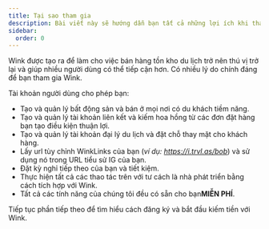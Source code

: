 ```yaml
---
title: Tại sao tham gia
description: Bài viết này sẽ hướng dẫn bạn tất cả những lợi ích khi tham gia Wink.
sidebar:
  order: 0
---
```

Wink được tạo ra để làm cho việc bán hàng tồn kho du lịch trở nên thú vị trở lại và giúp nhiều người dùng có thể tiếp cận hơn.
Có nhiều lý do chính đáng để bạn tham gia Wink.

Tài khoản người dùng cho phép bạn:

* Tạo và quản lý bất động sản và bán ở mọi nơi có du khách tiềm năng.
* Tạo và quản lý tài khoản liên kết và kiếm hoa hồng từ các đơn đặt hàng bạn tạo điều kiện thuận lợi.
* Tạo và quản lý tài khoản đại lý du lịch và đặt chỗ thay mặt cho khách hàng.
* Lấy url tùy chỉnh WinkLinks của bạn (*ví dụ: https://i.trvl.as/bob*) và sử dụng nó trong URL tiểu sử IG của bạn.
* Đặt kỳ nghỉ tiếp theo của bạn và tiết kiệm.
* Thực hiện tất cả các thao tác trên với tư cách là nhà phát triển bằng cách tích hợp với Wink.
* Tất cả các tính năng của chúng tôi đều có sẵn cho bạn**MIỄN PHÍ**.

Tiếp tục phần tiếp theo để tìm hiểu cách đăng ký và bắt đầu kiếm tiền với Wink.

